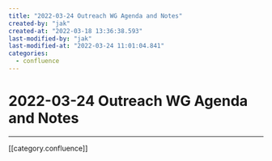 ```yaml
---
title: "2022-03-24 Outreach WG Agenda and Notes"
created-by: "jak"
created-at: "2022-03-18 13:36:38.593"
last-modified-by: "jak"
last-modified-at: "2022-03-24 11:01:04.841"
categories:
  - confluence
---
```


# 2022-03-24 Outreach WG Agenda and Notes


---

[[category.confluence]]
